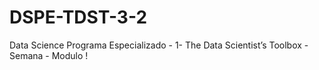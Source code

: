 # DSPE-TDST-3-2
Data Science Programa Especializado - 1- The Data Scientist’s Toolbox - Semana - Modulo
!
